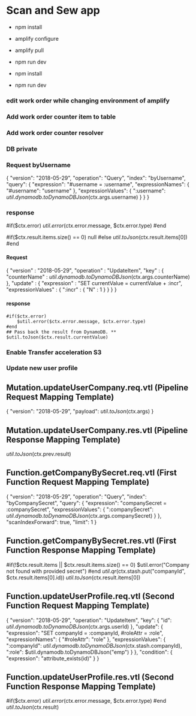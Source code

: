# Scan and Sew app

- npm install
- amplify configure
- amplify pull
- npm run dev

- npm install
- npm run dev

### edit work order while changing environment of amplify

### Add work order counter item to table

### Add work order counter resolver

### DB private

### Request byUsername

{
"version": "2018-05-29",
"operation": "Query",
"index": "byUsername",
"query": {
"expression": "#username = :username",
"expressionNames": {
"#username": "username"
},
"expressionValues": {
":username": $util.dynamodb.toDynamoDBJson($ctx.args.username)
}
}
}

### response

#if($ctx.error)
    $util.error($ctx.error.message, $ctx.error.type)
#end

#if($ctx.result.items.size() == 0)
    null
#else
    $util.toJson($ctx.result.items[0])
#end

#### Request

{
"version" : "2018-05-29",
"operation" : "UpdateItem",
"key" : {
"counterName" : $util.dynamodb.toDynamoDBJson($ctx.args.counterName)
},
"update" : {
"expression" : "SET currentValue = currentValue + :incr",
"expressionValues" : {
":incr" : { "N" : 1 }
}
}
}

#### response

    #if($ctx.error)
        $util.error($ctx.error.message, $ctx.error.type)
    #end
    ## Pass back the result from DynamoDB. **
    $util.toJson($ctx.result.currentValue)

### Enable Transfer acceleration S3


### Update new user profile

## Mutation.updateUserCompany.req.vtl (Pipeline Request Mapping Template)
{
    "version": "2018-05-29",
    "payload": $util.toJson($ctx.args)
}

## Mutation.updateUserCompany.res.vtl (Pipeline Response Mapping Template)
$util.toJson($ctx.prev.result)

## Function.getCompanyBySecret.req.vtl (First Function Request Mapping Template)
{
    "version": "2018-05-29",
    "operation": "Query",
    "index": "byCompanySecret",
    "query": {
        "expression": "companySecret = :companySecret",
        "expressionValues": {
            ":companySecret": $util.dynamodb.toDynamoDBJson($ctx.args.companySecret)
        }
    },
    "scanIndexForward": true,
    "limit": 1
}

## Function.getCompanyBySecret.res.vtl (First Function Response Mapping Template)
#if(!$ctx.result.items || $ctx.result.items.size() == 0)
    $util.error("Company not found with provided secret")
#end
$util.qr($ctx.stash.put("companyId", $ctx.result.items[0].id))
$util.toJson($ctx.result.items[0])

## Function.updateUserProfile.req.vtl (Second Function Request Mapping Template)
{
    "version": "2018-05-29",
    "operation": "UpdateItem",
    "key": {
        "id": $util.dynamodb.toDynamoDBJson($ctx.args.userId)
    },
    "update": {
        "expression": "SET companyId = :companyId, #roleAttr = :role",
        "expressionNames": {
            "#roleAttr": "role"
        },
        "expressionValues": {
            ":companyId": $util.dynamodb.toDynamoDBJson($ctx.stash.companyId),
            ":role": $util.dynamodb.toDynamoDBJson("emp")
        }
    },
    "condition": {
        "expression": "attribute_exists(id)"
    }
}

## Function.updateUserProfile.res.vtl (Second Function Response Mapping Template)
#if($ctx.error)
    $util.error($ctx.error.message, $ctx.error.type)
#end
$util.toJson($ctx.result)
